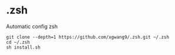 # .zsh
Automatic config zsh

```
git clone --depth=1 https://github.com/xgwang9/.zsh.git ~/.zsh
cd ~/.zsh
sh install.sh
```

